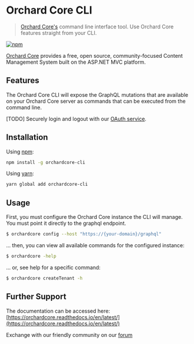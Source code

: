 # Orchard Core CLI

> [Orchard Core's](https://www.orchardproject.net) command line interface tool. Use Orchard Core features straight from your CLI.

[![npm](https://img.shields.io/npm/v/orchardcore-cli.svg)](https://www.npmjs.com/package/orchardcore-cli)

[Orchard Core](https://github.com/OrchardCMS/OrchardCore/issues) provides a free, open source, community-focused Content Management System built on the ASP.NET MVC platform.

## Features

The Orchard Core CLI will expose the GraphQL mutations that are available on your Orchard Core server as commands that can be executed from the command line.

[TODO]
Securely login and logout with our [OAuth service](https://orchardcore.readthedocs.io/en/latest/OrchardCore.Modules/OrchardCore.OpenId/README/).

## Installation

Using [npm](http://npmjs.org):

``` sh
npm install -g orchardcore-cli
```

Using [yarn](https://yarnpkg.com):
``` sh
yarn global add orchardcore-cli
```

## Usage

First, you must configure the Orchard Core instance the CLI will manage. You must point it directly to the graphql endpoint.

```bash
$ orchardcore config --host "https://{your-domain}/graphql" 
```

… then, you can view all available commands for the configured instance:

```bash
$ orchardcore -help
```

… or, see help for a specific command:

```bash
$ orchardcore createTenant -h
```

## Further Support

The documentation can be accessed here: [https://orchardcore.readthedocs.io/en/latest/](https://orchardcore.readthedocs.io/en/latest/)

Exchange with our friendly community on our [forum](https://gitter.im/OrchardCMS/OrchardCore)
